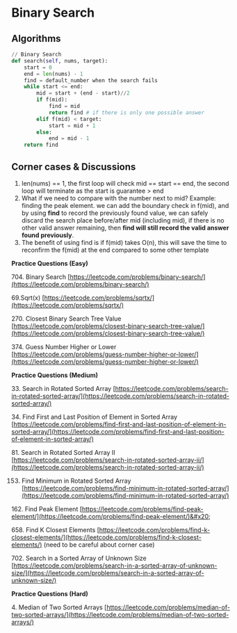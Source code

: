 # Binary Search

## **Algorithms**

```python
// Binary Search
def search(self, nums, target):
    start = 0
    end = len(nums) - 1
    find = default_number when the search fails
    while start <= end:
        mid = start + (end - start)//2
        if f(mid):
            find = mid
            return find # if there is only one possible answer
        elif f(mid) < target:
            start = mid + 1
        else:
            end = mid - 1
    return find
```

## &#x20;  Corner cases & Discussions

1. len(nums) == 1, the first loop will check mid == start == end, the second loop will terminate as the start is guarantee > end
2. What if we need to compare with the number next to mid? Example: finding the peak element. we can add the boundary check in f(mid), and by using **find** to record the previously found value, we can safely discard the search place before/after mid (including mid), if there is no other valid answer remaining, then **find will still record the valid answer found previously**.&#x20;
3. The benefit of using find is if f(mid) takes O(n), this will save the time to reconfirm the f(mid) at the end compared to some other template



**Practice Questions (Easy)**

704\. Binary Search [https://leetcode.com/problems/binary-search/](https://leetcode.com/problems/binary-search/)

69.Sqrt(x) [https://leetcode.com/problems/sqrtx/](https://leetcode.com/problems/sqrtx/)

270\. Closest Binary Search Tree Value [https://leetcode.com/problems/closest-binary-search-tree-value/](https://leetcode.com/problems/closest-binary-search-tree-value/)

374\. Guess Number Higher or Lower [https://leetcode.com/problems/guess-number-higher-or-lower/](https://leetcode.com/problems/guess-number-higher-or-lower/)

**Practice Questions (Medium)**

33\. Search in Rotated Sorted Array [https://leetcode.com/problems/search-in-rotated-sorted-array/](https://leetcode.com/problems/search-in-rotated-sorted-array/)

34\. Find First and Last Position of Element in Sorted Array [https://leetcode.com/problems/find-first-and-last-position-of-element-in-sorted-array/](https://leetcode.com/problems/find-first-and-last-position-of-element-in-sorted-array/)

81\. Search in Rotated Sorted Array II [https://leetcode.com/problems/search-in-rotated-sorted-array-ii/](https://leetcode.com/problems/search-in-rotated-sorted-array-ii/)

153. &#x20; Find Minimum in Rotated Sorted Array [https://leetcode.com/problems/find-minimum-in-rotated-sorted-array/](https://leetcode.com/problems/find-minimum-in-rotated-sorted-array/)

162\. Find Peak Element [https://leetcode.com/problems/find-peak-element/](https://leetcode.com/problems/find-peak-element/)&#x20;

658\. Find K Closest Elements [https://leetcode.com/problems/find-k-closest-elements/](https://leetcode.com/problems/find-k-closest-elements/) (need to be careful about corner case)

702\. Search in a Sorted Array of Unknown Size [https://leetcode.com/problems/search-in-a-sorted-array-of-unknown-size/](https://leetcode.com/problems/search-in-a-sorted-array-of-unknown-size/)

**Practice Questions (Hard)**

4\. Median of Two Sorted Arrays [https://leetcode.com/problems/median-of-two-sorted-arrays/](https://leetcode.com/problems/median-of-two-sorted-arrays/)

